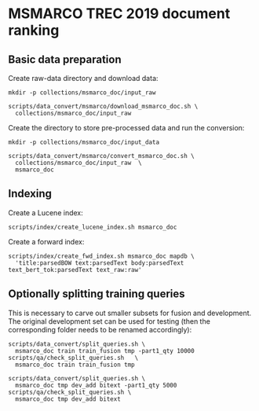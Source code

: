 # MSMARCO TREC 2019 document ranking
## Basic data preparation
Create raw-data directory and download data:
```
mkdir -p collections/msmarco_doc/input_raw

scripts/data_convert/msmarco/download_msmarco_doc.sh \
  collections/msmarco_doc/input_raw
```
Create the directory to store pre-processed data and run the conversion:
```
mkdir -p collections/msmarco_doc/input_data 

scripts/data_convert/msmarco/convert_msmarco_doc.sh \
  collections/msmarco_doc/input_raw  \
  msmarco_doc
```


## Indexing
Create a Lucene index:
```
scripts/index/create_lucene_index.sh msmarco_doc
```

Create a forward index:
```
scripts/index/create_fwd_index.sh msmarco_doc mapdb \
  'title:parsedBOW text:parsedText body:parsedText text_bert_tok:parsedText text_raw:raw'
```
 ## Optionally splitting training queries
 
This is necessary to carve out smaller subsets 
for fusion and development. The original
development set can be used for testing (then the
corresponding folder needs to be renamed accordingly):

```
scripts/data_convert/split_queries.sh \
  msmarco_doc train train_fusion tmp -part1_qty 10000
scripts/qa/check_split_queries.sh   \
  msmarco_doc train train_fusion tmp

scripts/data_convert/split_queries.sh \
  msmarco_doc tmp dev_add bitext -part1_qty 5000
scripts/qa/check_split_queries.sh \
  msmarco_doc tmp dev_add bitext
```


